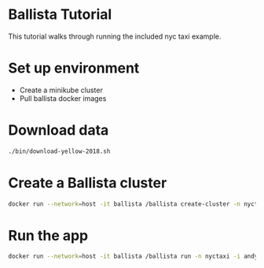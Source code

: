 # Ballista Tutorial

This tutorial walks through running the included nyc taxi example.

# Set up environment

- Create a minikube cluster
- Pull ballista docker images

# Download data

```bash
./bin/download-yellow-2018.sh
```

# Create a Ballista cluster

```bash
docker run --network=host -it ballista /ballista create-cluster -n nyctaxi -e 12
```

# Run the app

```bash
docker run --network=host -it ballista /ballista run -n nyctaxi -i andygrove/ballista-nyctaxi:0.1.0
```




